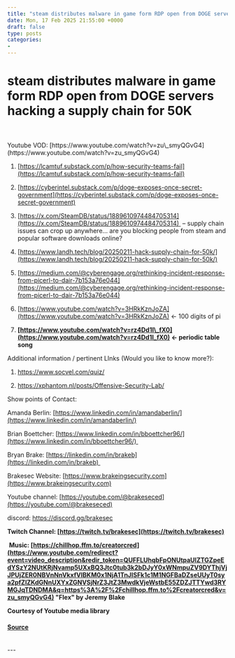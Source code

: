 ```yaml
---
title: "steam distributes malware in game form RDP open from DOGE servers hacking a supply chain for 50K"
date: Mon, 17 Feb 2025 21:55:00 +0000
draft: false
type: posts
categories: 
- 
---
```

# steam distributes malware in game form RDP open from DOGE servers hacking a supply chain for 50K

<br/>

<br/>
Youtube VOD: [https://www.youtube.com/watch?v=zu\_smyQGvG4](https://www.youtube.com/watch?v=zu_smyQGvG4) 

1.  [https://lcamtuf.substack.com/p/how-security-teams-fail](https://lcamtuf.substack.com/p/how-security-teams-fail)
    
2.  [https://cyberintel.substack.com/p/doge-exposes-once-secret-government](https://cyberintel.substack.com/p/doge-exposes-once-secret-government)
    
3.  [https://x.com/SteamDB/status/1889610974484705314](https://x.com/SteamDB/status/1889610974484705314)  – supply chain issues can crop up anywhere… are you blocking people from steam and popular software downloads online?
    
4.  [https://www.landh.tech/blog/20250211-hack-supply-chain-for-50k/](https://www.landh.tech/blog/20250211-hack-supply-chain-for-50k/)
    
5.  [https://medium.com/@cyberengage.org/rethinking-incident-response-from-picerl-to-dair-7b153a76e044](https://medium.com/@cyberengage.org/rethinking-incident-response-from-picerl-to-dair-7b153a76e044)
    
6.  [https://www.youtube.com/watch?v=3HRkKznJoZA](https://www.youtube.com/watch?v=3HRkKznJoZA) <- 100 digits of pi
    
7.  **[https://www.youtube.com/watch?v=rz4Dd1I\_fX0](https://www.youtube.com/watch?v=rz4Dd1I_fX0) <- periodic table song**
    

Additional information / pertinent LInks (Would you like to know more?):

1.  https://www.socvel.com/quiz/
    
2.  https://xphantom.nl/posts/Offensive-Security-Lab/
    

Show points of Contact:

Amanda Berlin: [https://www.linkedin.com/in/amandaberlin/](https://www.linkedin.com/in/amandaberlin/)

Brian Boettcher: [https://www.linkedin.com/in/bboettcher96/](https://www.linkedin.com/in/bboettcher96/) 

Bryan Brake: [https://linkedin.com/in/brakeb](https://linkedin.com/in/brakeb) 

Brakesec Website: [https://www.brakeingsecurity.com](https://www.brakeingsecurity.com)

Youtube channel: [https://youtube.com/@brakeseced](https://youtube.com/@brakeseced)

discord: https://discord.gg/brakesec

****Twitch Channel: [https://twitch.tv/brakesec](https://twitch.tv/brakesec)****

 ****Music: [https://chillhop.ffm.to/creatorcred](https://www.youtube.com/redirect?event=video_description&redir_token=QUFFLUhqbFpONUtpaUlZTGZpeEdYSzY2NUtKRjNvamp5UXxBQ3Jtc0tub3k2bDJyY0xWNmpuZV9DYThjVjJPUjZER0NBVnNnVkxfVlBKM0x1NjA1TnJISFk1c1M1NGFBaDZseUUyT0sya2pfZlZKdGNnUXYxZGNVSjNrZ3JtZ3MwdkVjeWstbE55ZDZJTTYwd3RYMGJqTDNDMA&q=https%3A%2F%2Fchillhop.ffm.to%2Fcreatorcred&v=zu_smyQGvG4) "Flex" by Jeremy Blake****

****Courtesy of Youtube media library****

#### [Source](http://brakeingsecurity.com/steam-distributes-malware-in-game-form-rdp-open-from-doge-servers-hacking-a-supply-chain-for-50k)

<br/>
---
